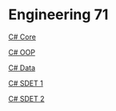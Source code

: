 # Engineering 71

[C# Core](C:\Users\User\github\eng71\Core)

[C# OOP]()

[C# Data]()

[C# SDET 1]()

[C# SDET 2]()


